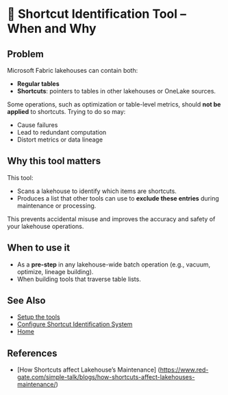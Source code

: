 # 🧭 Shortcut Identification Tool – When and Why

## Problem

Microsoft Fabric lakehouses can contain both:
- **Regular tables**
- **Shortcuts**: pointers to tables in other lakehouses or OneLake sources.

Some operations, such as optimization or table-level metrics, should **not be applied** to shortcuts. Trying to do so may:
- Cause failures
- Lead to redundant computation
- Distort metrics or data lineage

## Why this tool matters

This tool:
- Scans a lakehouse to identify which items are shortcuts.
- Produces a list that other tools can use to **exclude these entries** during maintenance or processing.

This prevents accidental misuse and improves the accuracy and safety of your lakehouse operations.

## When to use it

- As a **pre-step** in any lakehouse-wide batch operation (e.g., vacuum, optimize, lineage building).
- When building tools that traverse table lists.

## See Also

- [Setup the tools](../Setup)
- [Configure Shortcut Identification System](../How-to-Set-Up-Tool-docs/Shortcut-Identification-System)
- [Home](../../README)

## References

- [How Shortcuts affect Lakehouse’s Maintenance] (https://www.red-gate.com/simple-talk/blogs/how-shortcuts-affect-lakehouses-maintenance/)